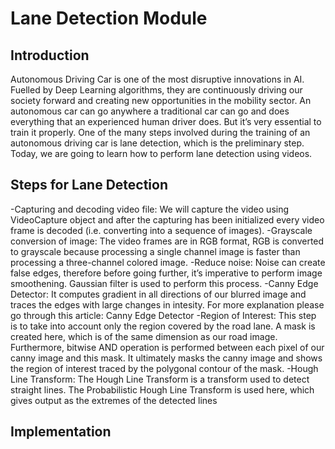 # Lane Detection Module


## Introduction

Autonomous Driving Car is one of the most disruptive innovations in AI. Fuelled by Deep Learning algorithms, they are continuously driving our society forward and creating new opportunities in the mobility sector. An autonomous car can go anywhere a traditional car can go and does everything that an experienced human driver does. But it’s very essential to train it properly. One of the many steps involved during the training of an autonomous driving car is lane detection, which is the preliminary step. Today, we are going to learn how to perform lane detection using videos.
## Steps for Lane Detection
-Capturing and decoding video file: We will capture the video using VideoCapture object and after the capturing has been initialized every video frame is decoded (i.e. converting into a sequence of images).
-Grayscale conversion of image: The video frames are in RGB format, RGB is converted to grayscale because processing a single channel image is faster than processing a three-channel colored image.
-Reduce noise: Noise can create false edges, therefore before going further, it’s imperative to perform image smoothening. Gaussian filter is used to perform this process.
-Canny Edge Detector: It computes gradient in all directions of our blurred image and traces the edges with large changes in intesity. For more explanation please go through this article: Canny Edge Detector
-Region of Interest: This step is to take into account only the region covered by the road lane. A mask is created here, which is of the same dimension as our road image. Furthermore, bitwise AND operation is performed between each pixel of our canny image and this mask. It ultimately masks the canny image and shows the region of interest traced by the polygonal contour of the mask.
-Hough Line Transform: The Hough Line Transform is a transform used to detect straight lines. The Probabilistic Hough Line Transform is used here, which gives output as the extremes of the detected lines

## Implementation

